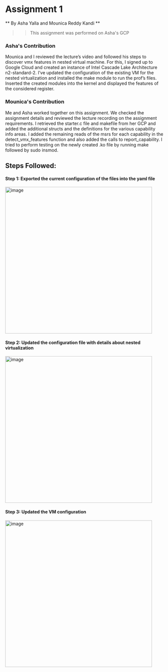 # Assignment 1

** By Asha Yalla and Mounica Reddy Kandi **
>> This assignment was performed on Asha's GCP

### Asha's Contribution

Mounica and I reviewed the lecture’s video and followed his steps to discover vmx features in nested virtual machine. For this, I signed up to Google Cloud and created an instance of Intel Cascade Lake Architecture n2-standard-2. I’ve updated the configuration of the existing VM for the nested virtualization and installed the make module to run the prof’s files. Inserted the created modules into the kernel and displayed the features of the considered register. 

### Mounica's Contribution

Me and Asha worked together on this assignment. We checked the assignment details and reviewed the lecture recording on the assignment requirements. I retrieved the starter.c file and makefile from her GCP and added the additional structs and the definitions for the various capability info areas. I added the remaining reads of the msrs for each capability in the detect_vmx_features function and also added the calls to report_capability. I tried to perform testing on the newly created .ko file by running make followed by sudo insmod. 


## Steps Followed:

#### Step 1: Exported the current configuration of the files into the yaml file


<img width="468" alt="image" src="https://user-images.githubusercontent.com/99624135/200433279-669d8950-1bbd-4161-9898-a02f3974f13d.png">


#### Step 2: Updated the configuration file with details about nested virtualization


<img width="468" alt="image" src="https://user-images.githubusercontent.com/99624135/200433576-5674d6c9-59ab-479c-82d0-ce7d519e53ad.png">


#### Step 3: Updated the VM configuration

<img width="468" alt="image" src="https://user-images.githubusercontent.com/99624135/200433971-f94409fb-ea23-4ccc-9fe1-9a49e55ef545.png">



